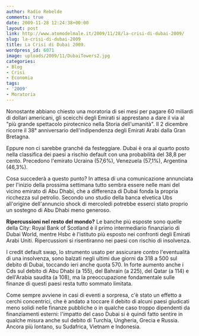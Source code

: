 ```yaml
---
author: Radio Rebelde
comments: true
date: 2009-11-28 12:24:38+00:00
layout: post
link: http://www.atomodelmale.it/2009/11/28/la-crisi-di-dubai-2009/
slug: la-crisi-di-dubai-2009
title: La Crisi di Dubai 2009.
wordpress_id: 6071
image: uploads/2009/11/DubaiTowers2.jpg
categories:
- Blog
- Crisi
- Economia
tags:
- '2009'
- Moratoria
---
```


Nonostante abbiano chiesto una moratoria di sei mesi per pagare 60 miliardi di dollari americani, gli sceicchi degli Emirati si apprestano a dare il via al "più grande spettacolo pirotecnico nella Storia dell'umanità". Il 2 dicembre ricorre il 38° anniversario dell'indipendenza degli Emirati Arabi dalla Gran Bretagna.

Eppure non ci sarebbe granché da festeggiare. Dubai è ora al quarto posto nella classifica dei paesi a rischio default con una probabilità del 38,8 per cento. Precedono l'emirato Ucraina (57,6%), Venezuela (57,1%), Argentina (46,3%).

Cosa succederà a questo punto? In attesa di una comunicazione annunciata per l'inizio della prossima settimana tutto sembra essere nelle mani del vicino emirato di Abu Dhabi, che a differenza di Dubai fonda la propria ricchezza sul petrolio. Secondo uno studio della banca elvetica Ubs all'origine dell'annuncio shock di mercoledì potrebbe esserci stato proprio un sostegno di Abu Dhabi meno generoso.

**Ripercussioni nel resto del mondo?**
Le banche più esposte sono quelle della City: Royal Bank of Scotland è il primo intermediario finanziario di Dubai World, mentre Hsbc è l'istituto più esposto nei confronti degli Emirati Arabi Uniti.
Ripercussioni si risentiranno nei paesi con rischio di insolvenza.

I credit default swap, lo strumento usato per assicurare contro l'eventualità di una insolvenza, sono balzati negli ultimi due giorni da 318 a 500 sul debito di Dubai, toccando ieri anche quota 570. In forte aumento anche i Cds sul debito di Abu Dhabi (a 155), del Bahrain (a 225), del Qatar (a 114) e dell'Arabia saudita (a 108), ma la preoccupazione fondamentale sulle finanze di questi paesi resta tutto sommato limitata.

Come sempre avviene in casi di eventi a sorpresa, c'è stato un effetto a cerchi concentrici, che è andato a toccare il debito di alcuni paesi giudicati meno solidi nelle finanze pubbliche o in qualche caso troppo dipendenti da finanziamenti esterni: l'impatto del caso Dubai si è quindi fatto sentire in qualche misura anche sul debito di Turchia, Ungheria, Grecia e Russia. Ancora più lontano, su Sudafrica, Vietnam e Indonesia.
